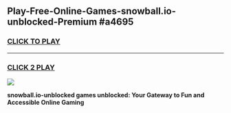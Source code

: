 
## Play-Free-Online-Games-snowball.io-unblocked-Premium #a4695
<h3>
<a href="https://premium.freeplayer.one?title=snowball.io-unblocked&ref=8M">CLICK TO PLAY</a></h3>
<hr>

<h3>
<a href="https://premium.freeplayer.one?title=snowball.io-unblocked&ref=8M">CLICK 2 PLAY</a>
  
</h3>

<a href="https://premium.freeplayer.one?title=snowball.io-unblocked&ref=8M"><img src="https://clearcache.store/games.png"></a>


**snowball.io-unblocked games unblocked: Your Gateway to Fun and Accessible Online Gaming**
